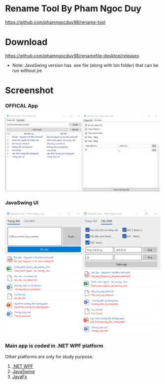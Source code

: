 # Rename Tool By Pham Ngoc Duy
https://github.com/phamngocduy98/rename-tool

# Download
https://github.com/phamngocduy98/renamefile-desktop/releases
- Note: JavaSwing version has .exe file (along with bin folder) that can be run without jre

# Screenshot
### OFFICAL App
![app.png](https://github.com/phamngocduy98/renamefile-desktop/blob/master/screenshot/app.png)
### JavaSwing UI
![swing.png](https://github.com/phamngocduy98/renamefile-desktop/blob/master/screenshot/swing.png)

### Main app is coded in .NET WPF platform
Other platforms are only for study purpose.
1. [.NET WPF](https://github.com/phamngocduy98/renamefile-desktop/tree/master/WPF.NET)
2. [JavaSwing](https://github.com/phamngocduy98/renamefile-desktop/tree/master/JavaSwing)
3. [JavaFx](https://github.com/phamngocduy98/renamefile-desktop/tree/master/JavaFx)
